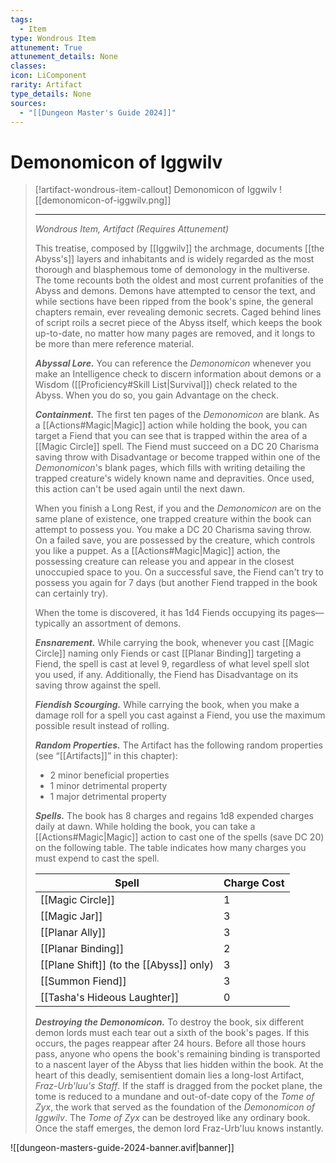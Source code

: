 ```yaml
---
tags:
  - Item
type: Wondrous Item
attunement: True
attunement_details: None
classes:
icon: LiComponent
rarity: Artifact
type_details: None
sources: 
  - "[[Dungeon Master's Guide 2024]]"
---
```

# Demonomicon of Iggwilv
>[!artifact-wondrous-item-callout] Demonomicon of Iggwilv
>![[demonomicon-of-iggwilv.png]]
>
>- - -
>_Wondrous Item, Artifact (Requires Attunement)_
>
>This treatise, composed by [[Iggwilv]] the archmage, documents [[the Abyss's]] layers and inhabitants and is widely regarded as the most thorough and blasphemous tome of demonology in the multiverse. The tome recounts both the oldest and most current profanities of the Abyss and demons. Demons have attempted to censor the text, and while sections have been ripped from the book's spine, the general chapters remain, ever revealing demonic secrets. Caged behind lines of script roils a secret piece of the Abyss itself, which keeps the book up-to-date, no matter how many pages are removed, and it longs to be more than mere reference material.
>
>**_Abyssal Lore._** You can reference the _Demonomicon_ whenever you make an Intelligence check to discern information about demons or a Wisdom ([[Proficiency#Skill List\|Survival]]) check related to the Abyss. When you do so, you gain Advantage on the check.
>
>**_Containment._** The first ten pages of the _Demonomicon_ are blank. As a [[Actions#Magic\|Magic]] action while holding the book, you can target a Fiend that you can see that is trapped within the area of a [[Magic Circle]] spell. The Fiend must succeed on a DC 20 Charisma saving throw with Disadvantage or become trapped within one of the _Demonomicon_'s blank pages, which fills with writing detailing the trapped creature's widely known name and depravities. Once used, this action can't be used again until the next dawn.
>
>When you finish a Long Rest, if you and the _Demonomicon_ are on the same plane of existence, one trapped creature within the book can attempt to possess you. You make a DC 20 Charisma saving throw. On a failed save, you are possessed by the creature, which controls you like a puppet. As a [[Actions#Magic\|Magic]] action, the possessing creature can release you and appear in the closest unoccupied space to you. On a successful save, the Fiend can't try to possess you again for 7 days (but another Fiend trapped in the book can certainly try).
>
>When the tome is discovered, it has 1d4 Fiends occupying its pages—typically an assortment of demons.
>
>**_Ensnarement._** While carrying the book, whenever you cast [[Magic Circle]] naming only Fiends or cast [[Planar Binding]] targeting a Fiend, the spell is cast at level 9, regardless of what level spell slot you used, if any. Additionally, the Fiend has Disadvantage on its saving throw against the spell.
>
>**_Fiendish Scourging._** While carrying the book, when you make a damage roll for a spell you cast against a Fiend, you use the maximum possible result instead of rolling.
>
>**_Random Properties._** The Artifact has the following random properties (see “[[Artifacts]]” in this chapter):
>
>- 2 minor beneficial properties
>- 1 minor detrimental property
>- 1 major detrimental property
>
>**_Spells._** The book has 8 charges and regains 1d8 expended charges daily at dawn. While holding the book, you can take a [[Actions#Magic\|Magic]] action to cast one of the spells (save DC 20) on the following table. The table indicates how many charges you must expend to cast the spell.
>
>|Spell|Charge Cost|
>|---|---|
>|[[Magic Circle]]|1|
>|[[Magic Jar]]|3|
>|[[Planar Ally]]|3|
>|[[Planar Binding]]|2|
>|[[Plane Shift]] (to the [[Abyss]] only)|3|
>|[[Summon Fiend]]|3|
>|[[Tasha's Hideous Laughter]]|0|
>
>**_Destroying the Demonomicon._** To destroy the book, six different demon lords must each tear out a sixth of the book's pages. If this occurs, the pages reappear after 24 hours. Before all those hours pass, anyone who opens the book's remaining binding is transported to a nascent layer of the Abyss that lies hidden within the book. At the heart of this deadly, semisentient domain lies a long-lost Artifact, _Fraz-Urb'luu's Staff_. If the staff is dragged from the pocket plane, the tome is reduced to a mundane and out-of-date copy of the _Tome of Zyx_, the work that served as the foundation of the _Demonomicon of Iggwilv_. The _Tome of Zyx_ can be destroyed like any ordinary book. Once the staff emerges, the demon lord Fraz-Urb'luu knows instantly.
>


![[dungeon-masters-guide-2024-banner.avif|banner]]